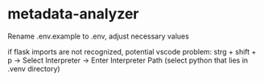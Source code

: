 # metadata-analyzer

Rename .env.example to .env, adjust necessary values

if flask imports are not recognized, potential vscode problem:
strg + shift + p
-> Select Interpreter
-> Enter Interpreter Path
(select python that lies in .venv directory)
